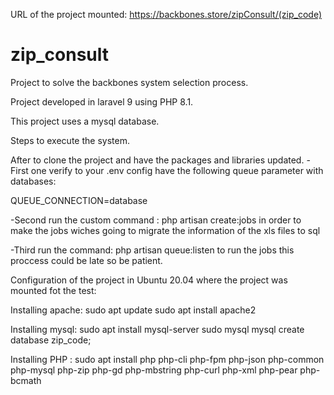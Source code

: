 URL of the project mounted: https://backbones.store/zipConsult/(zip_code)

# zip_consult
Project to solve the backbones system selection process.

Project developed in laravel 9 using PHP 8.1.

This project uses a mysql database.

Steps to execute the system.

After to clone the project and have the packages and libraries updated.
-First one verify to your .env config have the following queue parameter with databases:

QUEUE_CONNECTION=database

-Second run the custom command  : php artisan create:jobs in order to make the jobs wiches going to migrate the information of the xls files to sql

-Third run the command: php artisan queue:listen  to run the jobs this proccess could be late so be patient.

Configuration of the project in Ubuntu 20.04 where the project was mounted fot the test: 

Installing apache:
sudo apt update
sudo apt install apache2

Installing mysql:
sudo apt install mysql-server
sudo mysql
mysql create database zip_code;

Installing PHP :
sudo apt install php php-cli php-fpm php-json php-common php-mysql php-zip php-gd php-mbstring php-curl php-xml php-pear php-bcmath


 
